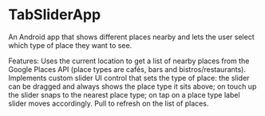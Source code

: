 # TabSliderApp
An Android app that shows different places nearby and lets the user select which type of place they want to see.

Features: Uses the current location to get a list of nearby places from the Google Places API (place types are cafés, bars and bistros/restaurants). Implements custom slider UI control that sets the type of place:
the slider can be dragged and always shows the place type it sits above;
on touch up the slider snaps to the nearest place type;
on tap on a place type label slider moves accordingly. Pull to refresh on the list of places.
